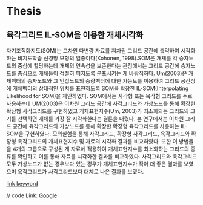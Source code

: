 # Thesis
육각그리드 IL-SOM을 이용한 개체시각화
---------------


자기조직화지도(SOM)는 고차원 다변량 자료를 저차원 그리드 공간에 축약하여 시각화하는 비지도학습 신경망 모형의 일종이다(Kohonen, 1998).SOM은 개체를 각 승자노드의 중심에 할당하는데 개체의 연속성을 보존한다는 관점에서는 그리드 공간에 승자노드를 중심으로 개체들이 적절히 퍼지도록 분포시키는 게 바람직하다. Um(2003)은 개체벡터의 승자노드와 그 인접노드의 중량벡터에 대한 가능도를 이용하여 그리드 공간상에 개체벡터의 상대적인 위치를 표현하도록 SOM을 확장한 IL-SOM(Interpolating Likelihood for SOM)을 제안하였다. SOM에서는 사각형 또는 육각형 그리드를 주로 사용하는데 UM(2003)은 이차원 그리드 공간에 사각그리드와 가상노드를 통해 확장한 확장형 사각그리드를 구현하였고 개체표현지수(Um, 2003)가 최소화되는 그리드의 크기를 선택하면 개체를 가장 잘 시각화한다는 결론을 내렸다. 본 연구에서는 이차원 그리드 공간에 육각그리드와 가상노드를 통해 확장한 확장형 육각그리드를 사용하는 IL-SOM을 구현하였다. 모의실험을 통해 사각그리드, 확장형 사각그리드, 육각그리드와 확장형 육각그리드의 개체표현지수 및 자료의 시각화 결과를 비교하였다. 또한 이 방법들을 4개의 그룹으로 구성된 게 자료에 적용하여 개체표현지수를 최소화하는 그리드의 종류를 확인하고 이를 통해 자료를 시각화한 결과를 비교하였다. 사각그리드와 육각그리드 모두 가상노드가 없는 경우보다 있는 경우가 개체표현지수가 작아 더 좋은 결과를 보였으며 육각그리드가 사각그리드보다 대체로 나은 결과를 보였다.

[link keyword][id]

[id]: URL "Optional Title here"

// code
Link: [Google][googlelink]

[googlelink]: https://google.com "Go google"
